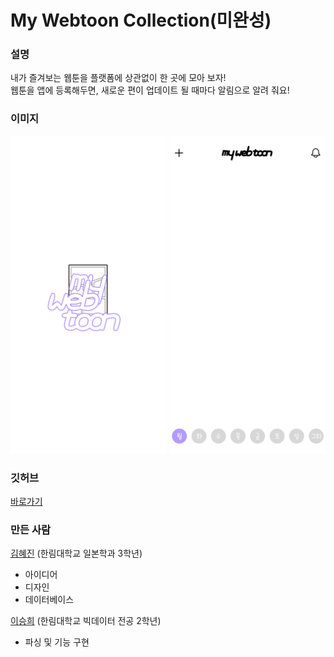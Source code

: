 # My Webtoon Collection(미완성)
### 설명
내가 즐겨보는 웹툰을 플랫폼에 상관없이 한 곳에 모아 보자!  
웹툰을 앱에 등록해두면, 새로운 편이 업데이트 될 때마다 알림으로 알려 줘요!  

### 이미지
<img src=start.png width=250> <img src=main.png width=250>

### 깃허브
[바로가기][APPgithub]

### 만든 사람
[김혜진][HJgithub] (한림대학교 일본학과 3학년)  
* 아이디어  
* 디자인  
* 데이터베이스  

[이승희][SHgithub] (한림대학교 빅데이터 전공 2학년)  
* 파싱 및 기능 구현








[APPgithub]: https://github.com/HyejinKim624/MyWebtoonCollection.git
[HJgithub]: https://github.com/HyejinKim624
[SHgithub]: https://github.com/dltmdgml
